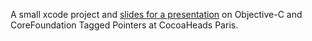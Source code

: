 A small xcode project and [slides for a presentation](http://n-b.github.com/TaggedPointersTests) on Objective-C and CoreFoundation Tagged Pointers at CocoaHeads Paris.
